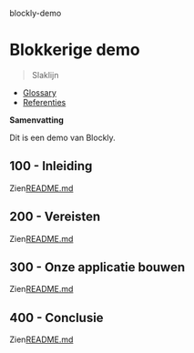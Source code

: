 blockly-demo

# Blokkerige demo

> Slaklijn

-   [Glossary](./GLOSSARY.md)
-   [Referenties](./REFERENCES.md)

**Samenvatting**

Dit is een demo van Blockly.

## 100 - Inleiding

Zien[README.md](./100/README.md)

## 200 - Vereisten

Zien[README.md](./200/README.md)

## 300 - Onze applicatie bouwen

Zien[README.md](./300/README.md)

## 400 - Conclusie

Zien[README.md](./400/README.md)
